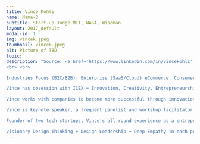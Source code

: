 ```yaml
---
title: Vince Kohli
name: Name-2
subtitle: Start-up Judge MIT, NASA, Wiseman
layout: 2017_default
modal-id: 1
img: vincek.jpeg
thumbnail: vincek.jpeg
alt: Picture of TBD
topic: 
description: "Source: <a href='https://www.linkedin.com/in/vincekohli'>https://www.linkedin.com/in/vincekohli</a>
<br> <br> 

Industries Focus (B2C/B2B): Enterprise (SaaS/Cloud) eCommerce, Consumers - OnDemand - Marketplace, AR/VR, Mobile, IoT. FinTech, EdTech, HealthTech, BioTech, Medical Devices, ArtTech, AgroTech, Robotics. Artificial Intelligence - Big Data/Analytics - Connected Cars, Media. Blockchain, Bitcoin and Cryptocurrency.<br> <br> 

Vince has obsession with ICEX = Innovation, Creativity, Entrepreneurship, Problem Thinking and UI/UX research with 16+ years of experience in top-tier tech consulting and client focused functions @ Accenture. A strong breadth of business experience and deep understanding about the symbiosis between Corporate and Start Up environments operating models. He is passionate about design thinking, value creation innovation, startups, and future of machines.<br> <br> 

Vince works with companies to become more successful through innovation-driven entrepreneurship. From single entrepreneurs trying to launch new ventures all the way up to large multi-billion dollar corporations seeking to achieve their goals through entrepreneurship, intrapreneurship, and innovation. Also serves on the board of directors or advisers for a number of companies. He is a regularly featured speaker at management leadership programs on topics such as entrepreneurship, intrapreneurship, entrepreneurial marketing, technology innovation, creating sustainable and rapid profitable growth, business models strategies, and operational excellence.<br> <br> 

Vince is keynote speaker, a frequent panelist and workshop facilitator at a variety of forums that focus on leadership, global philanthropy, new product development, community involvement., and corporate startup innovation.<br> <br> 

Founder of two tech startups, Vince's all round experience as a entrepreneur, super angel investor, product executive and corporate strategist makes him a sought after mentor, panelist and judge at MIT, Google, UCSF, StartX, Stanford, Singularity, and IBM.<br> <br> 

Visionary Design Thinking + Design Leadership + Deep Empathy in each product definition."
---
```


